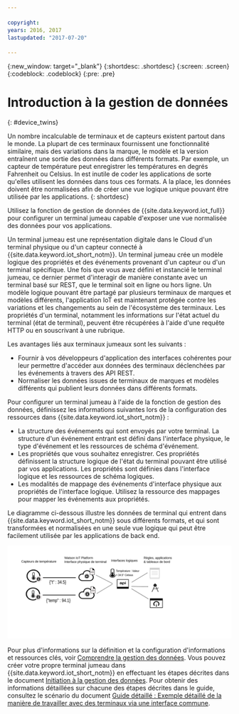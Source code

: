 ```yaml
---

copyright:
years: 2016, 2017
lastupdated: "2017-07-20"

---
```


{:new_window: target="\_blank"}
{:shortdesc: .shortdesc}
{:screen: .screen}
{:codeblock: .codeblock}
{:pre: .pre}

# Introduction à la gestion de données
{: #device_twins}

Un nombre incalculable de terminaux et de capteurs existent partout dans le monde. La plupart de ces terminaux fournissent une fonctionnalité similaire, mais des variations dans la marque, le modèle et la version entraînent une sortie des données dans différents formats. Par exemple, un capteur de température peut enregistrer les températures en degrés Fahrenheit ou Celsius. In est inutile de coder les applications de sorte qu'elles utilisent les données dans tous ces formats. A la place, les données doivent être normalisées afin de créer une vue logique unique pouvant être utilisée par les  applications.
{: shortdesc}

Utilisez la fonction de gestion de données de {{site.data.keyword.iot_full}} pour configurer un terminal jumeau capable d'exposer une vue normalisée des données pour vos applications.

Un terminal jumeau est une représentation digitale dans le Cloud d'un terminal physique ou d'un capteur connecté à {{site.data.keyword.iot_short_notm}}. Un terminal jumeau crée un modèle logique des propriétés et des événements provenant d'un capteur ou d'un terminal spécifique. Une fois que vous avez défini et instancié le terminal jumeau, ce dernier permet d'interagir de manière constante avec un terminal basé sur REST, que le terminal soit en ligne ou hors ligne. Un modèle logique pouvant être partagé par plusieurs terminaux de marques et modèles différents, l'application IoT est maintenant protégée contre les variations et les changements au sein de l'écosystème des terminaux. Les propriétés d'un terminal, notamment les informations sur l'état actuel du terminal (état de terminal), peuvent être récupérées à l'aide d'une requête HTTP ou en souscrivant à une rubrique.

Les avantages liés aux terminaux jumeaux sont les suivants :
- Fournir à vos développeurs d'application des interfaces cohérentes pour leur permettre d'accéder aux données des terminaux déclenchées par les événements à travers des API REST.
- Normaliser les données issues de terminaux de marques et modèles différents qui publient leurs données dans différents formats.

Pour configurer un terminal jumeau à l'aide de la fonction de gestion des données, définissez les informations suivantes lors de la configuration des ressources dans {{site.data.keyword.iot_short_notm}} :
- La structure des événements qui sont envoyés par votre terminal. La structure d'un événement entrant est défini dans l'interface physique, le type d'événement et les ressources de schéma d'événement. 
- Les propriétés que vous souhaitez enregistrer. Ces propriétés définissent la structure logique de l'état du terminal pouvant être utilisé par vos applications. Les propriétés sont définies dans l'interface logique et les ressources de schéma logiques.
- Les modalités de mappage des événements d'interface physique aux propriétés de l'interface logique. Utilisez la ressource des mappages pour mapper les événements aux propriétés.

Le diagramme ci-dessous illustre les données de terminal qui entrent dans {{site.data.keyword.iot_short_notm}} sous différents formats, et qui sont transformées et normalisées en une seule vue logique qui peut être facilement utilisée par les applications de back end.  

![Présentation et gestion des données dans {{site.data.keyword.iot_short_notm}}.](images/ga_im_resources_overview.svg "Présentation et gestion des données dans {{site.data.keyword.iot_short_notm}}")

Pour plus d'informations sur la définition et la configuration d'informations et ressources clés, voir [Comprendre la gestion des données](ga_im_definitions.html). Vous pouvez créer votre propre terminal jumeau dans {{site.data.keyword.iot_short_notm}} en effectuant les étapes décrites dans le document [Initiation à la gestion des données](ga_im_example.html). Pour obtenir des informations détaillées sur chacune des étapes décrites dans le guide, consultez le scénario du document [Guide détaillé : Exemple détaillé de la manière de travailler avec des terminaux via une interface commune](ga_im_index_scenario.html#scenario). 
